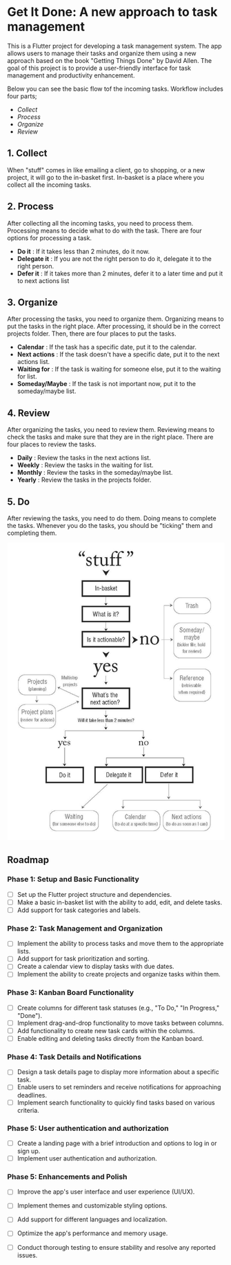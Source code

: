 # Get It Done: A new approach to task management

This is a Flutter project for developing a task management system. The app allows users to manage their tasks and organize them using a new approach based on the book "Getting Things Done" by David Allen. The goal of this project is to provide a user-friendly interface for task management and productivity enhancement.

Below you can see the basic flow tof the incoming tasks. Workflow includes four parts;
* *Collect*
* *Process*
* *Organize*
* *Review*

## 1. Collect

When "stuff" comes in like emailing a client, go to shopping, or a new project, it will go to the in-basket first. In-basket is a place where you collect all the incoming tasks.

## 2. Process

After collecting all the incoming tasks, you need to process them. Processing means to decide what to do with the task. There are four options for processing a task.
* **Do it** : If it takes less than 2 minutes, do it now.
* **Delegate it** : If you are not the right person to do it, delegate it to the right person.
* **Defer it** : If it takes more than 2 minutes, defer it to a later time and put it to next actions list

## 3. Organize

After processing the tasks, you need to organize them. Organizing means to put the tasks in the right place. After processing, it should be in the correct projects folder. Then, there are four places to put the tasks.

* **Calendar** : If the task has a specific date, put it to the calendar.
* **Next actions** : If the task doesn't have a specific date, put it to the next actions list.
* **Waiting for** : If the task is waiting for someone else, put it to the waiting for list.
* **Someday/Maybe** : If the task is not important now, put it to the someday/maybe list.

## 4. Review

After organizing the tasks, you need to review them. Reviewing means to check the tasks and make sure that they are in the right place. There are four places to review the tasks.

* **Daily** : Review the tasks in the next actions list.
* **Weekly** : Review the tasks in the waiting for list.
* **Monthly** : Review the tasks in the someday/maybe list.
* **Yearly** : Review the tasks in the projects folder.


## 5. Do

After reviewing the tasks, you need to do them. Doing means to complete the tasks. Whenever you do the tasks, you should be "ticking" them and completing them. 

![GTD flow](images/gtd-clarify-flow.png)
## Roadmap

### Phase 1: Setup and Basic Functionality

- [ ] Set up the Flutter project structure and dependencies.
- [ ] Make a basic in-basket list with the ability to add, edit, and delete tasks.
- [ ] Add support for task categories and labels.

### Phase 2: Task Management and Organization

- [ ] Implement the ability to process tasks and move them to the appropriate lists.
- [ ] Add support for task prioritization and sorting.
- [ ] Create a calendar view to display tasks with due dates.
- [ ] Implement the ability to create projects and organize tasks within them.

### Phase 3: Kanban Board Functionality

- [ ] Create columns for different task statuses (e.g., "To Do," "In Progress," "Done").
- [ ] Implement drag-and-drop functionality to move tasks between columns.
- [ ] Add functionality to create new task cards within the columns.
- [ ] Enable editing and deleting tasks directly from the Kanban board.

### Phase 4: Task Details and Notifications

- [ ] Design a task details page to display more information about a specific task.
- [ ] Enable users to set reminders and receive notifications for approaching deadlines.
- [ ] Implement search functionality to quickly find tasks based on various criteria.

### Phase 5: User authentication and authorization

- [ ] Create a landing page with a brief introduction and options to log in or sign up.
- [ ] Implement user authentication and authorization.

### Phase 5: Enhancements and Polish

- [ ] Improve the app's user interface and user experience (UI/UX).
- [ ] Implement themes and customizable styling options.
- [ ] Add support for different languages and localization.
- [ ] Optimize the app's performance and memory usage.
- [ ] Conduct thorough testing to ensure stability and resolve any reported issues.



